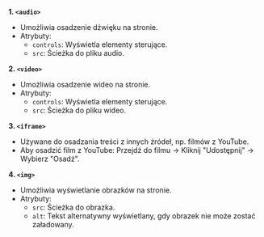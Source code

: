 
**1. `<audio>`**

- Umożliwia osadzenie dźwięku na stronie.
- Atrybuty:
    - `controls`: Wyświetla elementy sterujące.
    - `src`: Ścieżka do pliku audio.

**2. `<video>`**

- Umożliwia osadzenie wideo na stronie.
- Atrybuty:
    - `controls`: Wyświetla elementy sterujące.
    - `src`: Ścieżka do pliku wideo.

**3. `<iframe>`**

- Używane do osadzania treści z innych źródeł, np. filmów z YouTube.
- Aby osadzić film z YouTube: Przejdź do filmu -> Kliknij "Udostępnij" -> Wybierz "Osadź".

**4. `<img>`**

- Umożliwia wyświetlanie obrazków na stronie.
- Atrybuty:
    - `src`: Ścieżka do obrazka.
    - `alt`: Tekst alternatywny wyświetlany, gdy obrazek nie może zostać załadowany.